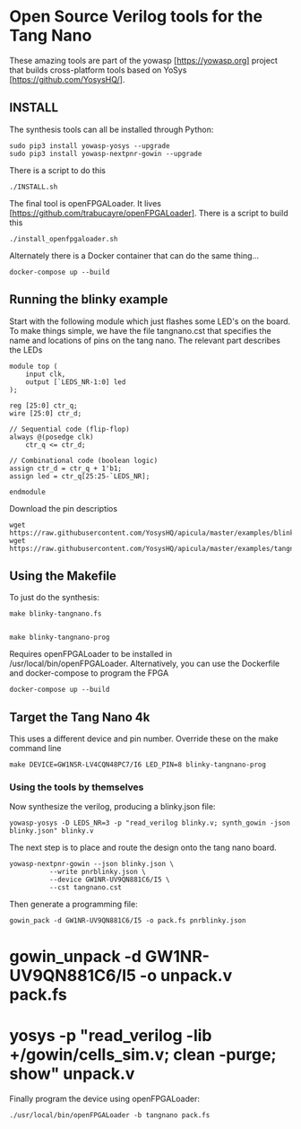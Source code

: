 # Open Source Verilog tools for the Tang Nano

These amazing tools are part of the yowasp [https://yowasp.org] project that builds cross-platform tools based on YoSys [https://github.com/YosysHQ/].

## INSTALL

The synthesis tools can all be installed through Python:

    sudo pip3 install yowasp-yosys --upgrade
    sudo pip3 install yowasp-nextpnr-gowin --upgrade

There is a script to do this

    ./INSTALL.sh
 
The final tool is openFPGALoader. It lives [https://github.com/trabucayre/openFPGALoader].  There is a script to build this

    ./install_openfpgaloader.sh

Alternately there is a Docker container that can do the same thing...

    docker-compose up --build
 
## Running the blinky example
 
Start with the following module which just flashes some LED's on the board. To make things simple, we have the file tangnano.cst that specifies the name and locations of pins on the tang nano. The relevant part describes the LEDs
 
    module top (
        input clk,
        output [`LEDS_NR-1:0] led
    );

    reg [25:0] ctr_q;
    wire [25:0] ctr_d;

    // Sequential code (flip-flop)
    always @(posedge clk)
        ctr_q <= ctr_d;

    // Combinational code (boolean logic)
    assign ctr_d = ctr_q + 1'b1;
    assign led = ctr_q[25:25-`LEDS_NR];

    endmodule
    
Download the pin descriptios

    wget https://raw.githubusercontent.com/YosysHQ/apicula/master/examples/blinky.v
    wget https://raw.githubusercontent.com/YosysHQ/apicula/master/examples/tangnano.cst

## Using the Makefile

To just do the synthesis:

    make blinky-tangnano.fs
    

    make blinky-tangnano-prog

Requires openFPGALoader to be installed in /usr/local/bin/openFPGALoader. Alternatively, you can use the Dockerfile and docker-compose to program the FPGA 

    docker-compose up --build

## Target the Tang Nano 4k

This uses a different device and pin number. Override these on the make command line

    make DEVICE=GW1NSR-LV4CQN48PC7/I6 LED_PIN=8 blinky-tangnano-prog

### Using the tools by themselves

Now synthesize the verilog, producing a blinky.json file:

    yowasp-yosys -D LEDS_NR=3 -p "read_verilog blinky.v; synth_gowin -json blinky.json" blinky.v

The next step is to place and route the design onto the tang nano board.

    yowasp-nextpnr-gowin --json blinky.json \
              --write pnrblinky.json \
              --device GW1NR-UV9QN881C6/I5 \
              --cst tangnano.cst

Then generate a programming file:

    gowin_pack -d GW1NR-UV9QN881C6/I5 -o pack.fs pnrblinky.json
   # gowin_unpack -d GW1NR-UV9QN881C6/I5 -o unpack.v pack.fs
   # yosys -p "read_verilog -lib +/gowin/cells_sim.v; clean -purge; show" unpack.v

Finally program the device using openFPGALoader:

    ./usr/local/bin/openFPGALoader -b tangnano pack.fs
